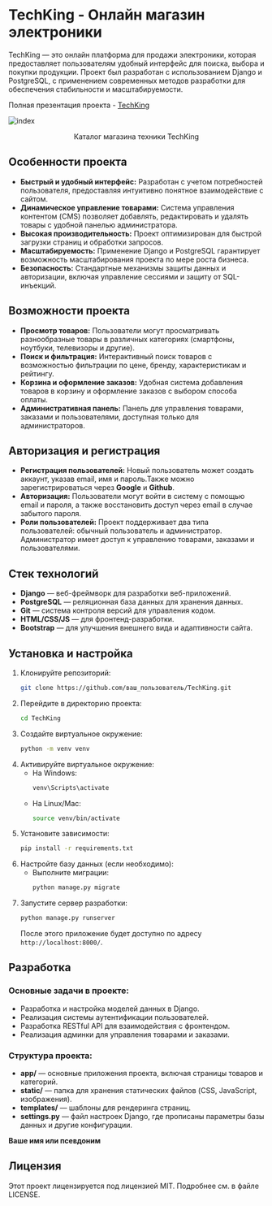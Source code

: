 # TechKing - Онлайн магазин электроники

TechKing — это онлайн платформа для продажи электроники, которая предоставляет пользователям удобный интерфейс для поиска, выбора и покупки продукции. Проект был разработан с использованием Django и PostgreSQL, с применением современных методов разработки для обеспечения стабильности и масштабируемости.

Полная презентация проекта - [TechKing](https://temablag.github.io/TechKing/TechKing.pdf)

![index](https://res.cloudinary.com/daaivmxff/image/upload/v1740647231/index_bva7cv.jpg)
<div align="center">
  Каталог магазина техники TechKing
</div>

## Особенности проекта

- **Быстрый и удобный интерфейс:** Разработан с учетом потребностей пользователя, предоставляя интуитивно понятное взаимодействие с сайтом.
- **Динамическое управление товарами:** Система управления контентом (CMS) позволяет добавлять, редактировать и удалять товары с удобной панелью администратора.
- **Высокая производительность:** Проект оптимизирован для быстрой загрузки страниц и обработки запросов.
- **Масштабируемость:** Применение Django и PostgreSQL гарантирует возможность масштабирования проекта по мере роста бизнеса.
- **Безопасность:** Стандартные механизмы защиты данных и авторизации, включая управление сессиями и защиту от SQL-инъекций.

## Возможности проекта

- **Просмотр товаров:** Пользователи могут просматривать разнообразные товары в различных категориях (смартфоны, ноутбуки, телевизоры и другие).
- **Поиск и фильтрация:** Интерактивный поиск товаров с возможностью фильтрации по цене, бренду, характеристикам и рейтингу.
- **Корзина и оформление заказов:** Удобная система добавления товаров в корзину и оформление заказов с выбором способа оплаты.
- **Административная панель:** Панель для управления товарами, заказами и пользователями, доступная только для администраторов.

## Авторизация и регистрация

- **Регистрация пользователей:** Новый пользователь может создать аккаунт, указав email, имя и пароль.Также можно зарегистрироваться через **Google** и **Github**.
- **Авторизация:** Пользователи могут войти в систему с помощью email и пароля, а также восстановить доступ через email в случае забытого пароля.
- **Роли пользователей:** Проект поддерживает два типа пользователей: обычный пользователь и администратор. Администратор имеет доступ к управлению товарами, заказами и пользователями.

## Стек технологий

- **Django** — веб-фреймворк для разработки веб-приложений.
- **PostgreSQL** — реляционная база данных для хранения данных.
- **Git** — система контроля версий для управления кодом.
- **HTML/CSS/JS** — для фронтенд-разработки.
- **Bootstrap** — для улучшения внешнего вида и адаптивности сайта.

## Установка и настройка

1. Клонируйте репозиторий:
    ```bash
    git clone https://github.com/ваш_пользователь/TechKing.git
    ```
2. Перейдите в директорию проекта:
    ```bash
    cd TechKing
    ```
3. Создайте виртуальное окружение:
    ```bash
    python -m venv venv
    ```
4. Активируйте виртуальное окружение:
    - На Windows:
        ```bash
        venv\Scripts\activate
        ```
    - На Linux/Mac:
        ```bash
        source venv/bin/activate
        ```
5. Установите зависимости:
    ```bash
    pip install -r requirements.txt
    ```
6. Настройте базу данных (если необходимо):
    - Выполните миграции:
        ```bash
        python manage.py migrate
        ```
7. Запустите сервер разработки:
    ```bash
    python manage.py runserver
    ```
    После этого приложение будет доступно по адресу `http://localhost:8000/`.

## Разработка

### Основные задачи в проекте:

- Разработка и настройка моделей данных в Django.
- Реализация системы аутентификации пользователей.
- Разработка RESTful API для взаимодействия с фронтендом.
- Реализация админки для управления товарами и заказами.

### Структура проекта:

- **app/** — основные приложения проекта, включая страницы товаров и категорий.
- **static/** — папка для хранения статических файлов (CSS, JavaScript, изображения).
- **templates/** — шаблоны для рендеринга страниц.
- **settings.py** — файл настроек Django, где прописаны параметры базы данных и другие конфигурации.



**Ваше имя или псевдоним**

## Лицензия

Этот проект лицензируется под лицензией MIT. Подробнее см. в файле LICENSE.
